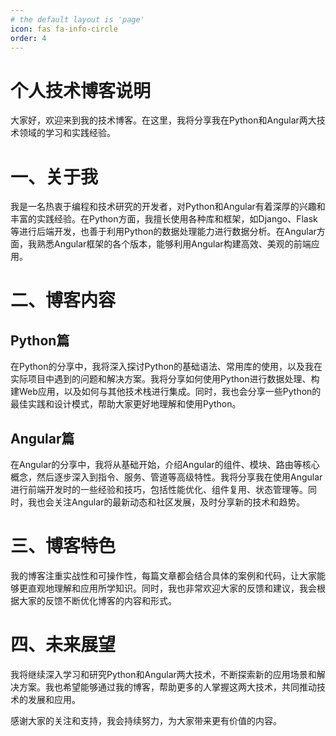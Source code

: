 ```yaml
---
# the default layout is 'page'
icon: fas fa-info-circle
order: 4
---
```


# 个人技术博客说明

大家好，欢迎来到我的技术博客。在这里，我将分享我在Python和Angular两大技术领域的学习和实践经验。

# 一、关于我

我是一名热衷于编程和技术研究的开发者，对Python和Angular有着深厚的兴趣和丰富的实践经验。在Python方面，我擅长使用各种库和框架，如Django、Flask等进行后端开发，也善于利用Python的数据处理能力进行数据分析。在Angular方面，我熟悉Angular框架的各个版本，能够利用Angular构建高效、美观的前端应用。

# 二、博客内容

## Python篇

在Python的分享中，我将深入探讨Python的基础语法、常用库的使用，以及我在实际项目中遇到的问题和解决方案。我将分享如何使用Python进行数据处理、构建Web应用，以及如何与其他技术栈进行集成。同时，我也会分享一些Python的最佳实践和设计模式，帮助大家更好地理解和使用Python。

## Angular篇

在Angular的分享中，我将从基础开始，介绍Angular的组件、模块、路由等核心概念，然后逐步深入到指令、服务、管道等高级特性。我将分享我在使用Angular进行前端开发时的一些经验和技巧，包括性能优化、组件复用、状态管理等。同时，我也会关注Angular的最新动态和社区发展，及时分享新的技术和趋势。

# 三、博客特色

我的博客注重实战性和可操作性，每篇文章都会结合具体的案例和代码，让大家能够更直观地理解和应用所学知识。同时，我也非常欢迎大家的反馈和建议，我会根据大家的反馈不断优化博客的内容和形式。

# 四、未来展望

我将继续深入学习和研究Python和Angular两大技术，不断探索新的应用场景和解决方案。我也希望能够通过我的博客，帮助更多的人掌握这两大技术，共同推动技术的发展和应用。

感谢大家的关注和支持，我会持续努力，为大家带来更有价值的内容。
